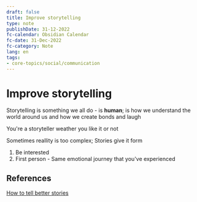 ```yaml
---
draft: false
title: Improve storytelling
type: note
publishDate: 31-12-2022
fc-calendar: Obsidian Calendar
fc-date: 31-Dec-2022
fc-category: Note
lang: en
tags:
- core-topics/social/communication
---
```


# Improve storytelling

Storytelling is something we all do - is **human**; is how we understand the world around us and how we create bonds and laugh 

You're a storyteller weather you like it or not

Sometimes reallity is too complex; Stories give it form

1. Be interested
2. First person - Same emotional journey that you've experienced 




## References

[How to tell better stories](https://www.youtube.com/watch?v=XP67thlHCoA)